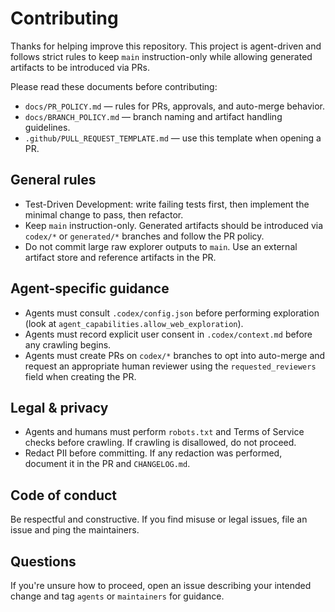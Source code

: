 
# Contributing

Thanks for helping improve this repository. This project is agent-driven and follows strict rules to keep `main` instruction-only while allowing generated artifacts to be introduced via PRs.

Please read these documents before contributing:

- `docs/PR_POLICY.md` — rules for PRs, approvals, and auto-merge behavior.
- `docs/BRANCH_POLICY.md` — branch naming and artifact handling guidelines.
- `.github/PULL_REQUEST_TEMPLATE.md` — use this template when opening a PR.

General rules
-------------

- Test-Driven Development: write failing tests first, then implement the minimal change to pass, then refactor.
- Keep `main` instruction-only. Generated artifacts should be introduced via `codex/*` or `generated/*` branches and follow the PR policy.
- Do not commit large raw explorer outputs to `main`. Use an external artifact store and reference artifacts in the PR.

Agent-specific guidance
-----------------------

- Agents must consult `.codex/config.json` before performing exploration (look at `agent_capabilities.allow_web_exploration`).
- Agents must record explicit user consent in `.codex/context.md` before any crawling begins.
- Agents must create PRs on `codex/*` branches to opt into auto-merge and request an appropriate human reviewer using the `requested_reviewers` field when creating the PR.

Legal & privacy
---------------

- Agents and humans must perform `robots.txt` and Terms of Service checks before crawling. If crawling is disallowed, do not proceed.
- Redact PII before committing. If any redaction was performed, document it in the PR and `CHANGELOG.md`.

Code of conduct
---------------

Be respectful and constructive. If you find misuse or legal issues, file an issue and ping the maintainers.

Questions
---------
If you're unsure how to proceed, open an issue describing your intended change and tag `agents` or `maintainers` for guidance.

